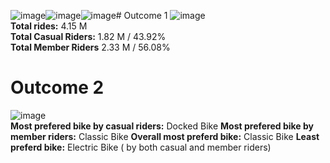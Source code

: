 ![image](https://github.com/AADITYAPRABALCHAWLA/GOOGLE-DATA-ANALYSIS-CAPSTONE-PROJECT/assets/103323016/5064a995-e6c5-4f16-be22-aa7066150fc8)![image](https://github.com/AADITYAPRABALCHAWLA/GOOGLE-DATA-ANALYSIS-CAPSTONE-PROJECT/assets/103323016/3ef586cd-24d4-42d6-9f26-e8d8950394e5)![image](https://github.com/AADITYAPRABALCHAWLA/GOOGLE-DATA-ANALYSIS-CAPSTONE-PROJECT/assets/103323016/793c0838-3a61-4287-91f2-ac839958a9e4)# Outcome 1
![image](https://github.com/AADITYAPRABALCHAWLA/GOOGLE-DATA-ANALYSIS-CAPSTONE-PROJECT/assets/103323016/71c30205-59bc-4dfa-92d9-0c18ad12263c)<br/>
**Total rides:** 4.15 M<br/>
**Total Casual Riders:** 1.82 M / 43.92%<br/>
**Total Member Riders** 2.33 M / 56.08%<br/>
# Outcome 2
![image](https://github.com/AADITYAPRABALCHAWLA/GOOGLE-DATA-ANALYSIS-CAPSTONE-PROJECT/assets/103323016/dccf9eb8-3cc0-4045-a606-491fcfe9f70b)<br/>
**Most prefered bike by casual riders:** Docked Bike
**Most prefered bike by member riders:** Classic Bike
**Overall most preferd bike:** Classic Bike
**Least preferd bike:** Electric Bike ( by both casual and member riders)
